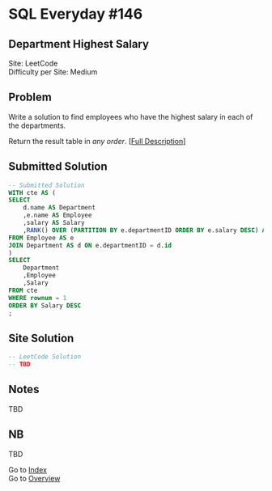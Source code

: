 # SQL Everyday \#146

## Department Highest Salary

Site: LeetCode\
Difficulty per Site: Medium

## Problem

Write a solution to find employees who have the highest salary in each of the departments.

Return the result table in *any order*. [[Full Description](https://leetcode.com/problems/department-highest-salary/description/)]

## Submitted Solution

```sql
-- Submitted Solution
WITH cte AS (
SELECT
    d.name AS Department
    ,e.name AS Employee
    ,salary AS Salary
    ,RANK() OVER (PARTITION BY e.departmentID ORDER BY e.salary DESC) AS rownum
FROM Employee AS e
JOIN Department AS d ON e.departmentID = d.id
)
SELECT
    Department
    ,Employee
    ,Salary
FROM cte
WHERE rownum = 1
ORDER BY Salary DESC
;
```

## Site Solution

```sql
-- LeetCode Solution 
-- TBD
```

## Notes

TBD

## NB

TBD

Go to [Index](../?tab=readme-ov-file#index)\
Go to [Overview](../?tab=readme-ov-file)

